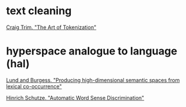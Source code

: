 # text cleaning

[Craig Trim. "The Art of Tokenization"](https://www.ibm.com/developerworks/community/blogs/nlp/entry/tokenization?lang=en)

# hyperspace analogue to language (hal)

[Lund and Burgess. "Producing high-dimensional semantic spaces from lexical co-occurrence"](https://link.springer.com/content/pdf/10.3758%2FBF03204766.pdf)

[Hinrich Schutze. "Automatic Word Sense Discrimination"](http://delivery.acm.org/10.1145/980000/972724/p97-schutze.pdf?ip=47.233.78.79&id=972724&acc=OPEN&key=4D4702B0C3E38B35%2E4D4702B0C3E38B35%2E4D4702B0C3E38B35%2E6D218144511F3437&__acm__=1563727497_0dbfd81abdfcab77a75b5f891cf72092)

